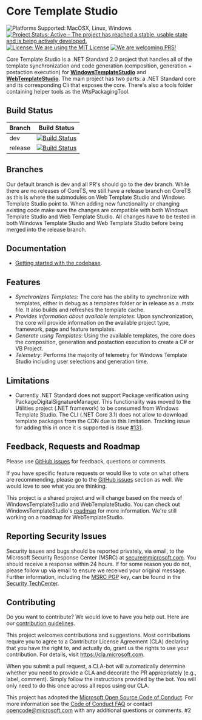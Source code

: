 # Core Template Studio

<img src="https://img.shields.io/badge/platform-linux--64%20%7C%20win--64%20%7C%20osx--64%20-lightgrey.svg" alt="Platforms Supported: MacOSX, Linux, Windows"/> <a href="https://www.repostatus.org/#active"><img src="https://www.repostatus.org/badges/latest/active.svg" alt="Project Status: Active – The project has reached a stable, usable state and is being actively developed." /></a> <a href="LICENSE.md"><img src="https://img.shields.io/badge/license-MIT-blue.svg" alt="License: We are using the MIT License"></a> <a href="CONTRIBUTING.md"><img src="https://img.shields.io/badge/PRs-Welcome-brightgreen.svg" alt="We are welcoming PRS!"></a>

Core Template Studio is a .NET Standard 2.0 project that handles all of the template synchronization and code generation (composition, generation + postaction execution) for **[WindowsTemplateStudio](https://github.com/Microsoft/WindowsTemplateStudio)** and **[WebTemplateStudio](https://github.com/Microsoft/WebTemplateStudio)**. The main project has two parts: a .NET Standard core and its corresponding Cli that exposes the core. There's also a tools folder containing helper tools as the WtsPackagingTool.

## Build Status

| Branch  |                                                                                                                Build Status                                                                                                                |
| :------ | :----------------------------------------------------------------------------------------------------------------------------------------------------------------------------------------------------------------------------------------: |
| dev     |     [![Build Status](https://winappstudio.visualstudio.com/DefaultCollection/WTS/_apis/build/status/CoreTemplateStudio-%20CI?branchName=dev)](https://winappstudio.visualstudio.com/WTS/_build/latest?definitionId=156&branchName=dev)     |
| release | [![Build Status](https://winappstudio.visualstudio.com/DefaultCollection/WTS/_apis/build/status/CoreTemplateStudio-%20CI?branchName=release)](https://winappstudio.visualstudio.com/WTS/_build/latest?definitionId=156&branchName=release) |

## Branches
Our default branch is dev and all PR's should go to the dev branch. While there are no releases of CoreTS, we still have a release branch on CoreTS as this is where the submodules on Web Template Studio and Windows Template Studio point to. When adding new functionality or changing existing code make sure the changes are compatible with both Windows Template Studio and Web Template Studio. All changes have to be tested in both Windows Template Studio and Web Template Studio before being merged into the release branch.

## Documentation

- [Getting started with the codebase](./docs/getting-started-developers.md).

## Features

- _Synchronizes Templates_: The core has the ability to synchronize with templates, either in debug as a templates folder or in release as a .mstx file. It also builds and refreshes the template cache.
- _Provides information about available templates_: Upon synchronization, the core will provide information on the available project type, framework, page and feature templates.
- _Generate using Templates_: Using the available templates, the core does the composition, generation and postaction execution to create a C# or VB Project.
- _Telemetry_: Performs the majority of telemetry for Windows Template Studio including user selections and generation time.

## Limitations

- Currently .NET Standard does not support Package verification using PackageDigitalSignatureManager. This functionality was moved to the Utilities project (.NET framework) to be consumed from Windows Template Studio. The CLI (.NET Core 3.1) does not allow to download template packages from the CDN due to this limitation. Tracking issue for adding this in once it is supported is issue [#131](https://github.com/microsoft/CoreTemplateStudio/issues/131). 

## Feedback, Requests and Roadmap

Please use [GitHub issues](https://github.com/Microsoft/CoreTemplateStudio/issues) for feedback, questions or comments.

If you have specific feature requests or would like to vote on what others are recommending, please go to the [GitHub issues](https://github.com/Microsoft/CoreTemplateStudio/issues) section as well. We would love to see what you are thinking.

This project is a shared project and will change based on the needs of WindowsTemplateStudio and WebTemplateStudio. You can check out WindowsTemplateStudio's [roadmap](https://github.com/microsoft/WindowsTemplateStudio/blob/dev/docs/roadmap.md) for more information. We're still working on a roadmap for WebTemplateStudio.

## Reporting Security Issues

Security issues and bugs should be reported privately, via email, to the Microsoft Security
Response Center (MSRC) at [secure@microsoft.com](mailto:secure@microsoft.com). You should
receive a response within 24 hours. If for some reason you do not, please follow up via
email to ensure we received your original message. Further information, including the
[MSRC PGP](https://technet.microsoft.com/en-us/security/dn606155) key, can be found in
the [Security TechCenter](https://technet.microsoft.com/en-us/security/default).

## Contributing

Do you want to contribute? We would love to have you help out. Here are our [contribution guidelines](CONTRIBUTING.md).

This project welcomes contributions and suggestions. Most contributions require you to agree to a
Contributor License Agreement (CLA) declaring that you have the right to, and actually do, grant us
the rights to use your contribution. For details, visit https://cla.microsoft.com.

When you submit a pull request, a CLA-bot will automatically determine whether you need to provide
a CLA and decorate the PR appropriately (e.g., label, comment). Simply follow the instructions
provided by the bot. You will only need to do this once across all repos using our CLA.

This project has adopted the [Microsoft Open Source Code of Conduct](https://opensource.microsoft.com/codeofconduct/).
For more information see the [Code of Conduct FAQ](https://opensource.microsoft.com/codeofconduct/faq/) or
contact [opencode@microsoft.com](mailto:opencode@microsoft.com) with any additional questions or comments.
#2
